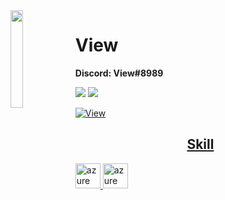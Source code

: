 <img align='left' src='https://cdn.discordapp.com/avatars/716081015734403092/a_978542c581aa635087b15015ddd90f12.gif?size=4096' width='20%'>

# View
**Discord: View#8989**

![](https://komarev.com/ghpvc/?username=View&color=de0021)
![](https://img.shields.io/badge/Discord-View#8989-red)

<p align="left">
   <a href="https://discord.gg/fJSEG3uaBq" target="_blank"> <img src="https://github-readme-stats.vercel.app/api?username=View&show_icons=true&bg_color=00,de0021,de0021&title_color=fff&text_color=fff" alt="View"/>
</p>

<h2 align="center">Skill</h2>

<p align="left"> </a> <a href="https://discord.gg/fJSEG3uaBq" target="_blank"> <img src="https://cdn.discordapp.com/attachments/876841802324402186/886364473508646912/1200px-Lua-Logo.svg.png" alt="azure" width="40" height="40"/> <a href="https://discord.gg/fJSEG3uaBq" target="_blank"> <img src="https://img2.thaipng.com/20180624/ygl/kisspng-php-computer-icons-logo-filename-extension-php-logo-5b3022cdbb7a50.1988404515298812937679.jpg" alt="azure" width="40" height="40"/> </p>
